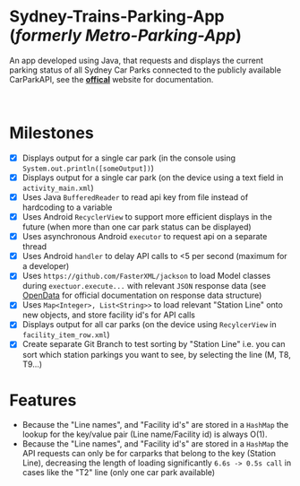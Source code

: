 
# Sydney-Trains-Parking-App (_formerly Metro-Parking-App_)

An app developed using Java, that requests and displays the current parking status of all Sydney Car Parks connected to the publicly available CarParkAPI, see the  [**offical**](https://opendata.transport.nsw.gov.au/organization/transport-opendata-hub) website for documentation.

<br>

# Milestones
- [X] Displays output for a single car park (in the console using `System.out.println([someOutput])`) 
- [X] Displays output for a single car park (on the device using a text field in `activity_main.xml`)
- [X] Uses Java `BufferedReader` to read api key from file instead of hardcoding to a variable
- [X] Uses Android `RecyclerView` to support more efficient displays in the future (when more than one car park status can be displayed)
- [X] Uses asynchronous Android `executor` to request api on a separate thread
- [X] Uses Android `handler` to delay API calls to <5 per second (maximum for a developer)
- [X] Uses `https://github.com/FasterXML/jackson` to load Model classes during `exectuor.execute...` with relevant `JSON` response data (see [OpenData](https://opendata.transport.nsw.gov.au/dataset/car-park-api) for official documentation on response data structure)
- [X] Uses `Map<Integer>, List<String>>` to load relevant "Station Line" onto new objects, and store facility id's for API calls
- [X] Displays output for all car parks (on the device using `RecylcerView` in `facility_item_row.xml`)
- [X] Create separate Git Branch to test sorting by "Station Line" i.e. you can sort which station parkings you want to see, by selecting the line (M, T8, T9...)

# Features
* Because the "Line names", and "Facility id's" are stored in a `HashMap` the lookup for the key/value pair (Line name/Facility id) is always O(1).
* Because the "Line names", and "Facility id's" are stored in a `HashMap` the API requests can only be for carparks that belong to the key (Station Line), decreasing the length of loading significantly `6.6s -> 0.5s call` in cases like the "T2" line (only one car park available)

